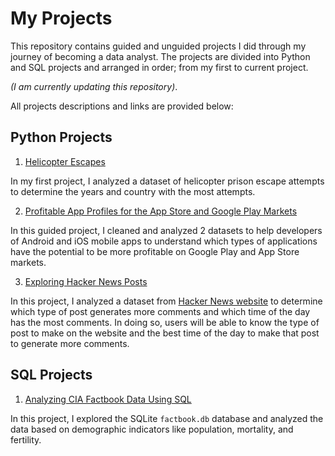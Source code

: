 # My Projects

This repository contains guided and unguided projects I did through my journey of becoming a data analyst.
The projects are divided into Python and SQL projects and arranged in order; from my first to current project. 

*(I am currently updating this repository)*.

All projects descriptions and links are provided below:

## Python Projects
1. [Helicopter Escapes](https://github.com/abdulsharun/projects/blob/main/HelicopterEscapes.ipynb)

In my first project, I analyzed a dataset of helicopter prison escape attempts to determine the years and country with the most attempts.

2. [Profitable App Profiles for the App Store and Google Play Markets](https://github.com/abdulsharun/projects/blob/main/ProfitableAppProfiles.ipynb)

In this guided project, I cleaned and analyzed 2 datasets to help developers of Android and iOS mobile apps to understand which types of applications have the potential to be more profitable on Google Play and App Store markets.

3. [Exploring Hacker News Posts](https://github.com/abdulsharun/projects/blob/main/Hackers-News-Posts.ipynb)

In this project, I analyzed a dataset from [Hacker News website](https://news.ycombinator.com/) to determine which type of post generates more comments and which time of the day has the most comments. In doing so, users will be able to know the type of post to make on the website and the best time of the day to make that post to generate more comments.

## SQL Projects
1. [Analyzing CIA Factbook Data Using SQL](https://github.com/abdulsharun/projects/blob/main/Analyzing-CIA-Factbook-Data-Using-SQL.ipynb)
 
In this project, I explored the SQLite `factbook.db` database and analyzed the data based on demographic indicators like population, mortality, and fertility.
